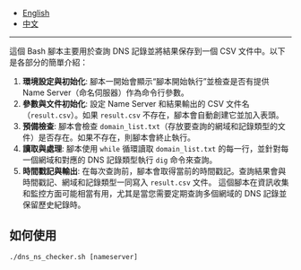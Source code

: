 - [English](README_en.md)
- [中文](README_zh.md)

---

這個 Bash 腳本主要用於查詢 DNS 記錄並將結果保存到一個 CSV 文件中。以下是各部分的簡單介紹：
1. **環境設定與初始化**: 腳本一開始會顯示“腳本開始執行”並檢查是否有提供 Name Server（命名伺服器）作為命令行參數。
2. **參數與文件初始化**: 設定 Name Server 和結果輸出的 CSV 文件名（`result.csv`）。如果 `result.csv` 不存在，腳本會自動創建它並加入表頭。
3. **預備檢查**: 腳本會檢查 `domain_list.txt`（存放要查詢的網域和記錄類型的文件）是否存在。如果不存在，則腳本會終止執行。
4. **讀取與處理**: 腳本使用 `while` 循環讀取 `domain_list.txt` 的每一行，並針對每一個網域和對應的 DNS 記錄類型執行 `dig` 命令來查詢。
5. **時間戳記與輸出**: 在每次查詢前，腳本會取得當前的時間戳記。查詢結果會與時間戳記、網域和記錄類型一同寫入 `result.csv` 文件。
這個腳本在資訊收集和監控方面可能相當有用，尤其是當您需要定期查詢多個網域的 DNS 記錄並保留歷史紀錄時。

## 如何使用
```
./dns_ns_checker.sh [nameserver]
```